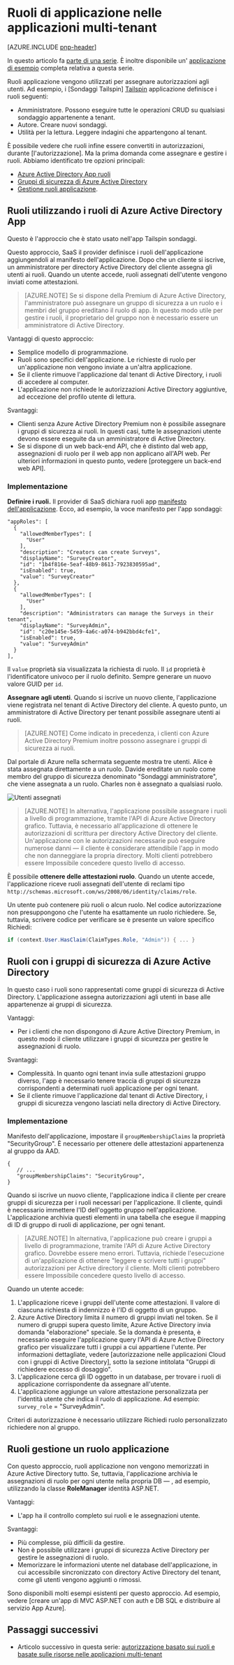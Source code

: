 <properties
   pageTitle="Ruoli applicazione | Microsoft Azure"
   description="Come eseguire l'autorizzazione utilizzando i ruoli applicazione"
   services=""
   documentationCenter="na"
   authors="MikeWasson"
   manager="roshar"
   editor=""
   tags=""/>

<tags
   ms.service="guidance"
   ms.devlang="dotnet"
   ms.topic="article"
   ms.tgt_pltfrm="na"
   ms.workload="na"
   ms.date="02/16/2016"
   ms.author="mwasson"/>

#  <a name="application-roles-in-multitenant-applications"></a>Ruoli di applicazione nelle applicazioni multi-tenant

[AZURE.INCLUDE [pnp-header](../../includes/guidance-pnp-header-include.md)]

In questo articolo fa [parte di una serie]. È inoltre disponibile un' [applicazione di esempio] completa relativa a questa serie.

Ruoli applicazione vengono utilizzati per assegnare autorizzazioni agli utenti. Ad esempio, i [Sondaggi Tailspin] [ Tailspin] applicazione definisce i ruoli seguenti:

- Amministratore. Possono eseguire tutte le operazioni CRUD su qualsiasi sondaggio appartenente a tenant.
- Autore. Creare nuovi sondaggi.
- Utilità per la lettura. Leggere indagini che appartengono al tenant.

È possibile vedere che ruoli infine essere convertiti in autorizzazioni, durante [l'autorizzazione]. Ma la prima domanda come assegnare e gestire i ruoli. Abbiamo identificato tre opzioni principali:

-   [Azure Active Directory App ruoli](#roles-using-azure-ad-app-roles)
-   [Gruppi di sicurezza di Azure Active Directory](#roles-using-azure-ad-security-groups)
-   [Gestione ruoli applicazione](#roles-using-an-application-role-manager).

## <a name="roles-using-azure-ad-app-roles"></a>Ruoli utilizzando i ruoli di Azure Active Directory App

Questo è l'approccio che è stato usato nell'app Tailspin sondaggi.

Questo approccio, SaaS il provider definisce i ruoli dell'applicazione aggiungendoli al manifesto dell'applicazione. Dopo che un cliente si iscrive, un amministratore per directory Active Directory del cliente assegna gli utenti ai ruoli. Quando un utente accede, ruoli assegnati dell'utente vengono inviati come attestazioni.

> [AZURE.NOTE] Se si dispone della Premium di Azure Active Directory, l'amministratore può assegnare un gruppo di sicurezza a un ruolo e i membri del gruppo ereditano il ruolo di app. In questo modo utile per gestire i ruoli, il proprietario del gruppo non è necessario essere un amministratore di Active Directory.

Vantaggi di questo approccio:

-   Semplice modello di programmazione.
-   Ruoli sono specifici dell'applicazione. Le richieste di ruolo per un'applicazione non vengono inviate a un'altra applicazione.
-   Se il cliente rimuove l'applicazione dal tenant di Active Directory, i ruoli di accedere al computer.
-   L'applicazione non richiede le autorizzazioni Active Directory aggiuntive, ad eccezione del profilo utente di lettura.

Svantaggi:

- Clienti senza Azure Active Directory Premium non è possibile assegnare i gruppi di sicurezza ai ruoli. In questi casi, tutte le assegnazioni utente devono essere eseguite da un amministratore di Active Directory.
- Se si dispone di un web back-end API, che è distinto dal web app, assegnazioni di ruolo per il web app non applicano all'API web. Per ulteriori informazioni in questo punto, vedere [proteggere un back-end web API].

### <a name="implementation"></a>Implementazione

**Definire i ruoli.** Il provider di SaaS dichiara ruoli app [manifesto dell'applicazione]. Ecco, ad esempio, la voce manifesto per l'app sondaggi:

```
"appRoles": [
  {
    "allowedMemberTypes": [
      "User"
    ],
    "description": "Creators can create Surveys",
    "displayName": "SurveyCreator",
    "id": "1b4f816e-5eaf-48b9-8613-7923830595ad",
    "isEnabled": true,
    "value": "SurveyCreator"
  },
  {
    "allowedMemberTypes": [
      "User"
    ],
    "description": "Administrators can manage the Surveys in their tenant",
    "displayName": "SurveyAdmin",
    "id": "c20e145e-5459-4a6c-a074-b942bbd4cfe1",
    "isEnabled": true,
    "value": "SurveyAdmin"
  }
],
```

Il `value` proprietà sia visualizzata la richiesta di ruolo. Il `id` proprietà è l'identificatore univoco per il ruolo definito. Sempre generare un nuovo valore GUID per `id`.

**Assegnare agli utenti**. Quando si iscrive un nuovo cliente, l'applicazione viene registrata nel tenant di Active Directory del cliente. A questo punto, un amministratore di Active Directory per tenant possibile assegnare utenti ai ruoli.

> [AZURE.NOTE] Come indicato in precedenza, i clienti con Azure Active Directory Premium inoltre possono assegnare i gruppi di sicurezza ai ruoli.

Dal portale di Azure nella schermata seguente mostra tre utenti. Alice è stata assegnata direttamente a un ruolo. Davide ereditate un ruolo come membro del gruppo di sicurezza denominato "Sondaggi amministratore", che viene assegnata a un ruolo. Charles non è assegnato a qualsiasi ruolo.

![Utenti assegnati](media/guidance-multitenant-identity/role-assignments.png)

> [AZURE.NOTE] In alternativa, l'applicazione possibile assegnare i ruoli a livello di programmazione, tramite l'API di Azure Active Directory grafico.  Tuttavia, è necessario all'applicazione di ottenere le autorizzazioni di scrittura per directory Active Directory del cliente. Un'applicazione con le autorizzazioni necessarie può eseguire numerose danni &mdash; il cliente è considerare attendibile l'app in modo che non danneggiare la propria directory. Molti clienti potrebbero essere Impossibile concedere questo livello di accesso.

È possibile **ottenere delle attestazioni ruolo**. Quando un utente accede, l'applicazione riceve ruoli assegnati dell'utente di reclami tipo `http://schemas.microsoft.com/ws/2008/06/identity/claims/role`.  

Un utente può contenere più ruoli o alcun ruolo. Nel codice autorizzazione non presuppongono che l'utente ha esattamente un ruolo richiedere. Se, tuttavia, scrivere codice per verificare se è presente un valore specifico Richiedi:

```csharp
if (context.User.HasClaim(ClaimTypes.Role, "Admin")) { ... }
```

## <a name="roles-using-azure-ad-security-groups"></a>Ruoli con i gruppi di sicurezza di Azure Active Directory

In questo caso i ruoli sono rappresentati come gruppi di sicurezza di Active Directory. L'applicazione assegna autorizzazioni agli utenti in base alle appartenenze ai gruppi di sicurezza.

Vantaggi:

-   Per i clienti che non dispongono di Azure Active Directory Premium, in questo modo il cliente utilizzare i gruppi di sicurezza per gestire le assegnazioni di ruolo.

Svantaggi:

- Complessità. In quanto ogni tenant invia sulle attestazioni gruppo diverso, l'app è necessario tenere traccia di gruppi di sicurezza corrispondenti a determinati ruoli applicazione per ogni tenant.
- Se il cliente rimuove l'applicazione dal tenant di Active Directory, i gruppi di sicurezza vengono lasciati nella directory di Active Directory.

### <a name="implementation"></a>Implementazione

Manifesto dell'applicazione, impostare il `groupMembershipClaims` la proprietà "SecurityGroup". È necessario per ottenere delle attestazioni appartenenza al gruppo da AAD.

```
{
   // ...
   "groupMembershipClaims": "SecurityGroup",
}
```

Quando si iscrive un nuovo cliente, l'applicazione indica il cliente per creare gruppi di sicurezza per i ruoli necessari per l'applicazione. Il cliente, quindi è necessario immettere l'ID dell'oggetto gruppo nell'applicazione. L'applicazione archivia questi elementi in una tabella che esegue il mapping di ID di gruppo di ruoli di applicazione, per ogni tenant.

> [AZURE.NOTE] In alternativa, l'applicazione può creare i gruppi a livello di programmazione, tramite l'API di Azure Active Directory grafico.  Dovrebbe essere meno errori. Tuttavia, richiede l'esecuzione di un'applicazione di ottenere "leggere e scrivere tutti i gruppi" autorizzazioni per Active directory il cliente. Molti clienti potrebbero essere Impossibile concedere questo livello di accesso.

Quando un utente accede:

1.  L'applicazione riceve i gruppi dell'utente come attestazioni. Il valore di ciascuna richiesta di indennizzo è l'ID di oggetto di un gruppo.
2.  Azure Active Directory limita il numero di gruppi inviati nel token. Se il numero di gruppi supera questo limite, Azure Active Directory invia domanda "elaborazione" speciale. Se la domanda è presenta, è necessario eseguire l'applicazione query l'API di Azure Active Directory grafico per visualizzare tutti i gruppi a cui appartiene l'utente. Per informazioni dettagliate, vedere [autorizzazione nelle applicazioni Cloud con i gruppi di Active Directory], sotto la sezione intitolata "Gruppi di richiedere eccesso di dosaggio".
3.  L'applicazione cerca gli ID oggetto in un database, per trovare i ruoli di applicazione corrispondente da assegnare all'utente.
4.  L'applicazione aggiunge un valore attestazione personalizzata per l'identità utente che indica il ruolo di applicazione. Ad esempio: `survey_role` = "SurveyAdmin".

Criteri di autorizzazione è necessario utilizzare Richiedi ruolo personalizzato richiedere non al gruppo.

## <a name="roles-using-an-application-role-manager"></a>Ruoli gestione un ruolo applicazione

Con questo approccio, ruoli applicazione non vengono memorizzati in Azure Active Directory tutto. Se, tuttavia, l'applicazione archivia le assegnazioni di ruolo per ogni utente nella propria DB &mdash; , ad esempio, utilizzando la classe **RoleManager** identità ASP.NET.

Vantaggi:

-   L'app ha il controllo completo sui ruoli e le assegnazioni utente.

Svantaggi:

- Più complesse, più difficili da gestire.
- Non è possibile utilizzare i gruppi di sicurezza Active Directory per gestire le assegnazioni di ruolo.
- Memorizzare le informazioni utente nel database dell'applicazione, in cui accessibile sincronizzato con directory Active Directory del tenant, come gli utenti vengono aggiunti o rimossi.   

Sono disponibili molti esempi esistenti per questo approccio. Ad esempio, vedere [creare un'app di MVC ASP.NET con auth e DB SQL e distribuire al servizio App Azure].

## <a name="next-steps"></a>Passaggi successivi

- Articolo successivo in questa serie: [autorizzazione basato sui ruoli e basate sulle risorse nelle applicazioni multi-tenant][autorizzazione]

<!-- Links -->
[Tailspin]: guidance-multitenant-identity-tailspin.md
[parte di una serie]: guidance-multitenant-identity.md
[autorizzazione]: guidance-multitenant-identity-authorize.md
[Proteggere dell'API web back-end]: guidance-multitenant-identity-web-api.md
[Creare un'applicazione MVC ASP.NET con auth e DB SQL e distribuire al servizio App Azure]: ../app-service-web/web-sites-dotnet-deploy-aspnet-mvc-app-membership-oauth-sql-database.md
[manifesto dell'applicazione]: ../active-directory/active-directory-application-manifest.md
[applicazione di esempio]: https://github.com/Azure-Samples/guidance-identity-management-for-multitenant-apps
